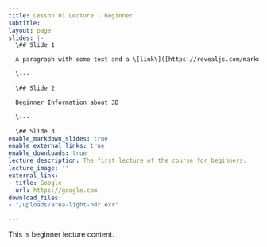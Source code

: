 ```yaml
---
title: Lesson 01 Lecture - Beginner
subtitle: 
layout: page
slides: |-
  \## Slide 1

  A paragraph with some text and a \[link\]([https://revealjs.com/markdown/](https://revealjs.com/markdown/ "https://revealjs.com/markdown/")).

  \---

  \## Slide 2

  Beginner Information about 3D

  \---

  \## Slide 3
enable_markdown_slides: true
enable_external_links: true
enable_downloads: true
lecture_description: The first lecture of the course for beginners.
lecture_image: ''
external_link:
- title: Google
  url: https://google.com
download_files:
- "/uploads/area-light-hdr.exr"

---
```

This is beginner lecture content.